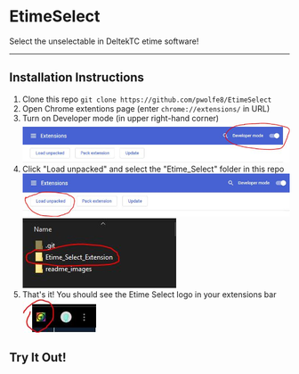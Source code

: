 # EtimeSelect

Select the unselectable in DeltekTC etime software!
___


## Installation Instructions 
1) Clone this repo `git clone https://github.com/pwolfe8/EtimeSelect`
2) Open Chrome extentions page (enter `chrome://extensions/` in URL)
3) Turn on Developer mode (in upper right-hand corner) ![](readme_images/developer_mode.jpg)
4) Click "Load unpacked" and select the "Etime_Select" folder in this repo
![](readme_images/load_unpacked.jpg)
![](readme_images/extension_folder.jpg)
5) That's it! You should see the Etime Select logo in your extensions bar
![](readme_images/etime_select_logo.jpg)


## Try It Out!
